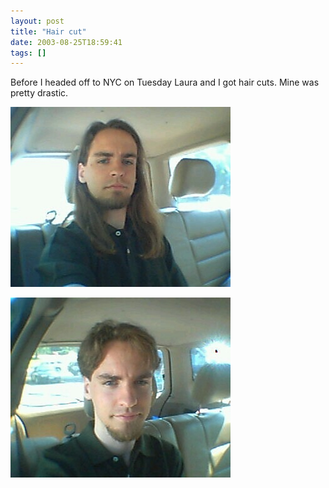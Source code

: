 ```yaml
---
layout: post
title: "Hair cut"
date: 2003-08-25T18:59:41
tags: []
---
```


Before I headed off to NYC on Tuesday Laura and I got hair cuts. Mine was pretty drastic. 

![Before, with long hair][1]

![After, short short][2]

   [1]: /2003/08/25/before.jpg
   [2]: /2003/08/25/after.jpg



